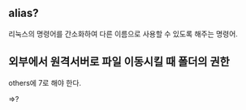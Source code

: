 
## alias? 

리눅스의 명령어를 간소화하여 다른 이름으로 사용할 수 있도록 해주는 명령어. 


## 외부에서 원격서버로 파일 이동시킬 때 폴더의 권한

others에 7로 해야 한다. 

=>?


